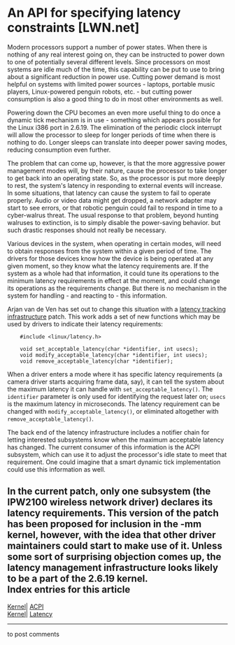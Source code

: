 # An API for specifying latency constraints [LWN.net]

Modern processors support a number of power states. When there is nothing of any real interest going on, they can be instructed to power down to one of potentially several different levels. Since processors on most systems are idle much of the time, this capability can be put to use to bring about a significant reduction in power use. Cutting power demand is most helpful on systems with limited power sources - laptops, portable music players, Linux-powered penguin robots, etc. - but cutting power consumption is also a good thing to do in most other environments as well. 

Powering down the CPU becomes an even more useful thing to do once a dynamic tick mechanism is in use - something which appears possible for the Linux i386 port in 2.6.19. The elimination of the periodic clock interrupt will allow the processor to sleep for longer periods of time when there is nothing to do. Longer sleeps can translate into deeper power saving modes, reducing consumption even further. 

The problem that can come up, however, is that the more aggressive power management modes will, by their nature, cause the processor to take longer to get back into an operating state. So, as the processor is put more deeply to rest, the system's latency in responding to external events will increase. In some situations, that latency can cause the system to fail to operate properly. Audio or video data might get dropped, a network adapter may start to see errors, or that robotic penguin could fail to respond in time to a cyber-walrus threat. The usual response to that problem, beyond hunting walruses to extinction, is to simply disable the power-saving behavior. but such drastic responses should not really be necessary. 

Various devices in the system, when operating in certain modes, will need to obtain responses from the system within a given period of time. The drivers for those devices know how the device is being operated at any given moment, so they know what the latency requirements are. If the system as a whole had that information, it could tune its operations to the minimum latency requirements in effect at the moment, and could change its operations as the requirements change. But there is no mechanism in the system for handling - and reacting to - this information. 

Arjan van de Ven has set out to change this situation with a [latency tracking infrastructure](http://lwn.net/Articles/197282/) patch. This work adds a set of new functions which may be used by drivers to indicate their latency requirements: 
    
    
        #include <linux/latency.h>
    
        void set_acceptable_latency(char *identifier, int usecs);
        void modify_acceptable_latency(char *identifier, int usecs);
        void remove_acceptable_latency(char *identifier);
    

When a driver enters a mode where it has specific latency requirements (a camera driver starts acquiring frame data, say), it can tell the system about the maximum latency it can handle with `set_acceptable_latency()`. The `identifier` parameter is only used for identifying the request later on; `usecs` is the maximum latency in microseconds. The latency requirement can be changed with `modify_acceptable_latency()`, or eliminated altogether with `remove_acceptable_latency()`. 

The back end of the latency infrastructure includes a notifier chain for letting interested subsystems know when the maximum acceptable latency has changed. The current consumer of this information is the ACPI subsystem, which can use it to adjust the processor's idle state to meet that requirement. One could imagine that a smart dynamic tick implementation could use this information as well. 

In the current patch, only one subsystem (the IPW2100 wireless network driver) declares its latency requirements. This version of the patch has been proposed for inclusion in the -mm kernel, however, with the idea that other driver maintainers could start to make use of it. Unless some sort of surprising objection comes up, the latency management infrastructure looks likely to be a part of the 2.6.19 kernel.  
Index entries for this article  
---  
[Kernel](/Kernel/Index)| [ACPI](/Kernel/Index#ACPI)  
[Kernel](/Kernel/Index)| [Latency](/Kernel/Index#Latency)  
  


* * *

to post comments 

